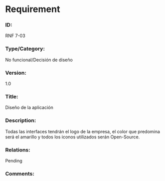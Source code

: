 # Requirement

### ID:

RNF 7-03

### Type/Category:

No funcional/Decisión de diseño

### Version:

1.0

### Title:

Diseño de la aplicación

### Description:

Todas las interfaces tendrán el logo de la empresa, el color que predomina será el amarillo y todos los iconos utilizados serán Open-Source.

### Relations:

Pending

### Comments:

